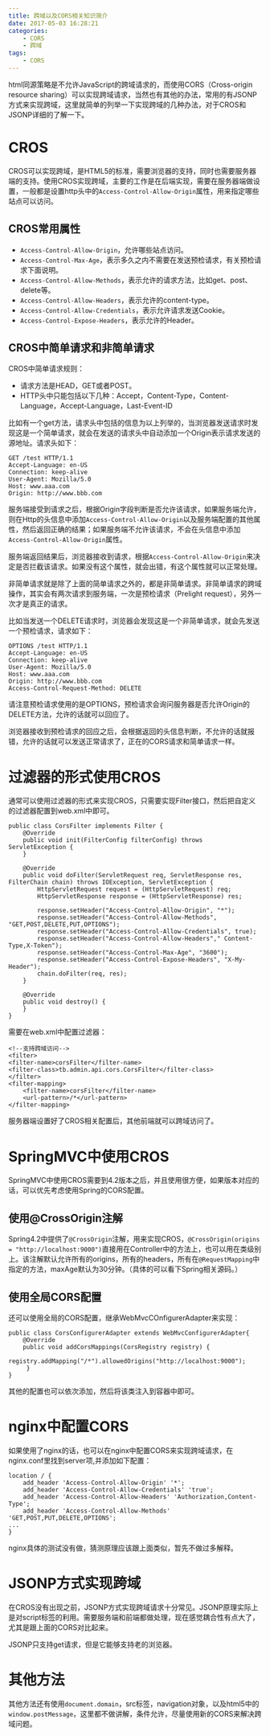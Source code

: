 ```yaml
---
title: 跨域以及CORS相关知识简介
date: 2017-05-03 16:28:21
categories:
    - CORS
    - 跨域
tags:
    - CORS
---
```

html同源策略是不允许JavaScript的跨域请求的，而使用CORS（Cross-origin resource sharing）可以实现跨域请求，当然也有其他的办法，常用的有JSONP方式来实现跨域，这里就简单的列举一下实现跨域的几种办法，对于CROS和JSONP详细的了解一下。
<!--more-->
# CROS
CROS可以实现跨域，是HTML5的标准，需要浏览器的支持，同时也需要服务器端的支持。使用CROS实现跨域，主要的工作是在后端实现，需要在服务器端做设置，一般都是设置http头中的`Access-Control-Allow-Origin`属性，用来指定哪些站点可以访问。

## CROS常用属性

- `Access-Control-Allow-Origin`，允许哪些站点访问。
- `Access-Control-Max-Age`，表示多久之内不需要在发送预检请求，有关预检请求下面说明。
- `Access-Control-Allow-Methods`，表示允许的请求方法，比如get、post、delete等。
- `Access-Control-Allow-Headers`，表示允许的content-type。
- `Access-Control-Allow-Credentials`，表示允许请求发送Cookie。
- `Access-Control-Expose-Headers`，表示允许的Header。

## CROS中简单请求和非简单请求

CROS中简单请求规则：

- 请求方法是HEAD，GET或者POST。
- HTTP头中只能包括以下几种：Accept，Content-Type，Content-Language，Accept-Language，Last-Event-ID

比如有一个get方法，请求头中包括的信息为以上列举的，当浏览器发送请求时发现这是一个简单请求，就会在发送的请求头中自动添加一个Origin表示请求发送的源地址。请求头如下：

```
GET /test HTTP/1.1
Accept-Language: en-US
Connection: keep-alive
User-Agent: Mozilla/5.0
Host: www.aaa.com
Origin: http://www.bbb.com
```
服务端接受到请求之后，根据Origin字段判断是否允许该请求，如果服务端允许，则在Http的头信息中添加`Access-Control-Allow-Origin`以及服务端配置的其他属性，然后返回正确的结果；如果服务端不允许该请求，不会在头信息中添加`Access-Control-Allow-Origin`属性。

服务端返回结果后，浏览器接收到请求，根据`Access-Control-Allow-Origin`来决定是否拦截该请求。如果没有这个属性，就会出错，有这个属性就可以正常处理。

非简单请求就是除了上面的简单请求之外的，都是非简单请求。非简单请求的跨域操作，其实会有两次请求到服务端，一次是预检请求（Prelight request），另外一次才是真正的请求。

比如当发送一个DELETE请求时，浏览器会发现这是一个非简单请求，就会先发送一个预检请求，请求如下：

```
OPTIONS /test HTTP/1.1
Accept-Language: en-US
Connection: keep-alive
User-Agent: Mozilla/5.0
Host: www.aaa.com
Origin: http://www.bbb.com
Access-Control-Request-Method: DELETE
```

请注意预检请求使用的是OPTIONS，预检请求会询问服务器是否允许Origin的DELETE方法，允许的话就可以回应了。

浏览器接收到预检请求的回应之后，会根据返回的头信息判断，不允许的话就报错，允许的话就可以发送正常请求了，正在的CORS请求和简单请求一样。

# 过滤器的形式使用CROS
通常可以使用过滤器的形式来实现CROS，只需要实现Filter接口，然后把自定义的过滤器配置到web.xml中即可。

```
public class CorsFilter implements Filter {
    @Override
    public void init(FilterConfig filterConfig) throws ServletException {
    }

    @Override
    public void doFilter(ServletRequest req, ServletResponse res, FilterChain chain) throws IOException, ServletException {
        HttpServletRequest request = (HttpServletRequest) req;
        HttpServletResponse response = (HttpServletResponse) res;

        response.setHeader("Access-Control-Allow-Origin", "*");
        response.setHeader("Access-Control-Allow-Methods", "GET,POST,DELETE,PUT,OPTIONS");
        response.setHeader("Access-Control-Allow-Credentials", true);
        response.setHeader("Access-Control-Allow-Headers"," Content-Type,X-Token");
        response.setHeader("Access-Control-Max-Age", "3600");
        response.setHeader("Access-Control-Expose-Headers", "X-My-Header");
        chain.doFilter(req, res);
    }

    @Override
    public void destroy() {
    }
}
```

需要在web.xml中配置过滤器：

```
<!--支持跨域访问-->
<filter>
<filter-name>corsFilter</filter-name>
<filter-class>tb.admin.api.cors.CorsFilter</filter-class>
</filter>
<filter-mapping>
	<filter-name>corsFilter</filter-name>
	<url-pattern>/*</url-pattern>
</filter-mapping>
```

服务器端设置好了CROS相关配置后，其他前端就可以跨域访问了。

# SpringMVC中使用CROS

SpringMVC中使用CROS需要到4.2版本之后，并且使用很方便，如果版本对应的话，可以优先考虑使用Spring的CORS配置。

## 使用@CrossOrigin注解

Spring4.2中提供了`@CrossOrigin`注解，用来实现CROS，`@CrossOrigin(origins = "http://localhost:9000")`直接用在Controller中的方法上，也可以用在类级别上。该注解默认允许所有的origins，所有的headers，所有在`@RequestMapping`中指定的方法，maxAge默认为30分钟。（具体的可以看下Spring相关源码。）

## 使用全局CORS配置

还可以使用全局的CORS配置，继承WebMvcCOnfigurerAdapter来实现：

```
public class CorsConfigurerAdapter extends WebMvcConfigurerAdapter{
	@Override
	public void addCorsMappings(CorsRegistry registry) {
		registry.addMapping("/*").allowedOrigins("http://localhost:9000");
	 }
}
```
其他的配置也可以依次添加，然后将该类注入到容器中即可。

# nginx中配置CORS
如果使用了nginx的话，也可以在nginx中配置CORS来实现跨域请求，在nginx.conf里找到server项,并添加如下配置：

```
location / {
    add_header 'Access-Control-Allow-Origin' '*';
    add_header 'Access-Control-Allow-Credentials' 'true';
    add_header 'Access-Control-Allow-Headers' 'Authorization,Content-Type';
    add_header 'Access-Control-Allow-Methods' 'GET,POST,PUT,DELETE,OPTIONS';
...
}
```
nginx具体的测试没有做，猜测原理应该跟上面类似，暂先不做过多解释。

# JSONP方式实现跨域
在CROS没有出现之前，JSONP方式实现跨域请求十分常见。JSONP原理实际上是对script标签的利用。需要服务端和前端都做处理，现在感觉耦合性有点大了，尤其是跟上面的CORS对比起来。

JSONP只支持get请求，但是它能够支持老的浏览器。

# 其他方法
其他方法还有使用`document.domain`，src标签，navigation对象，以及html5中的`window.postMessage`，这里都不做讲解，条件允许，尽量使用新的CORS来解决跨域问题。
